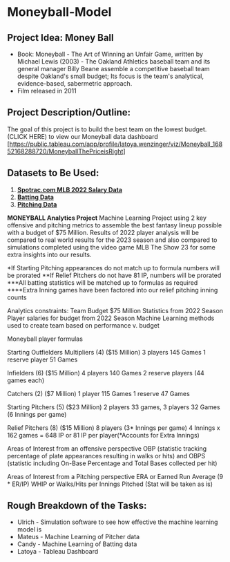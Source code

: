 # Moneyball-Model

## Project Idea: Money Ball 
-	Book: Moneyball - The Art of Winning an Unfair Game, written by Michael Lewis (2003) - The Oakland Athletics baseball team and its general manager Billy Beane assemble a competitive baseball team despite Oakland's small budget; Its focus is the team's analytical, evidence-based, sabermetric approach.
-	Film released in 2011

## Project Description/Outline:
The goal of this project is to build the best team on the lowest budget. (CLICK HERE) to view our Moneyball data dashboard [https://public.tableau.com/app/profile/latoya.wenzinger/viz/Moneyball_16852168288720/MoneyballThePriceisRight]
	
## Datasets to Be Used:
1.	[**Spotrac.com MLB 2022 Salary Data**](https://www.spotrac.com/mlb/payroll/2022/)
2.	[**Batting Data**](https://www.kaggle.com/datasets/vivovinco/2022-mlb-player-stats?q=MLB+in%3Adatasets&select=2022+MLB+Player+Stats+-+Batting.csv)
3.	[**Pitching Data**](https://www.kaggle.com/datasets/vivovinco/2022-mlb-player-stats?q=MLB+in%3Adatasets&select=2022+MLB+Player+Stats+-+Pitching.csv)


**MONEYBALL Analytics Project**
Machine Learning Project using 2 key offensive and pitching metrics to assemble the best fantasy lineup possible with a budget of $75 Million. Results of 2022 player analysis will be compared to real world results for the 2023 season and also compared to simulations completed using the video game MLB The Show 23 for some extra insights into our results.

*If Starting Pitching appearances do not match up to formula numbers will be prorated
**If Relief Pitchers do not have 81 IP, numbers will be prorated
***All batting statistics will be matched up to formulas as required
****Extra Inning games have been factored into our relief pitching inning counts

Analytics constraints:
Team Budget $75 Million
Statistics from 2022 Season
Player salaries for budget from 2022 Season
Machine Learning methods used to create team based on performance v. budget

Moneyball player formulas

Starting Outfielders Multipliers (4) ($15 Million)
3 players 145 Games
1 reserve player 51 Games

Infielders (6) ($15 Million)
4 players 140 Games
2 reserve players (44 games each)

Catchers (2) ($7 Million)
1 player 115 Games
1 reserve 47 Games

Starting Pitchers (5) ($23 Million)
2 players 33 games, 3 players 32 Games (6 Innings per game)

Relief Pitchers (8) ($15 Million)
8 players (3* Innings per game)
    4 Innings x 162 games = 648 IP or 81 IP per player(*Accounts for Extra Innings)

Areas of Interest from an offensive perspective
OBP (statistic tracking percentage of plate appearances resulting in walks or hits) and 
OBPS (statistic including On-Base Percentage and Total Bases collected per hit)

Areas of Interest from a Pitching perspective
ERA or Earned Run Average (9 * ER/IP)
WHIP or Walks/Hits per Innings Pitched (Stat will be taken as is)

## **Rough Breakdown of the Tasks:**
- Ulrich - Simulation software to see how effective the machine learning model is
- Mateus - Machine Learning of Pitcher data 
- Candy - Machine Learning of Batting data
- Latoya - Tableau Dashboard
